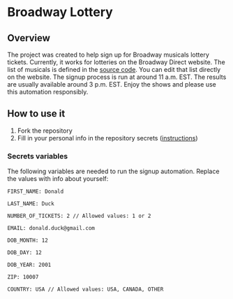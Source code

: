 # Broadway Lottery

## Overview

The project was created to help sign up for Broadway musicals lottery tickets. Currently, it works for lotteries on the Broadway Direct website. The list of musicals is defined in the [source code](/e2e/broadway-direct.spec.ts#L14). You can edit that list directly on the website. The signup process is run at around 11 a.m. EST. The results are usually available around 3 p.m. EST. Enjoy the shows and please use this automation responsibly.

## How to use it

1. Fork the repository
2. Fill in your personal info in the repository secrets ([instructions](https://docs.github.com/en/actions/security-guides/using-secrets-in-github-actions#creating-secrets-for-a-repository))

### Secrets variables

The following variables are needed to run the signup automation. Replace the values with info about yourself:
```
FIRST_NAME: Donald
```
```
LAST_NAME: Duck
```
```
NUMBER_OF_TICKETS: 2 // Allowed values: 1 or 2
```
```
EMAIL: donald.duck@gmail.com
```
```
DOB_MONTH: 12
```
```
DOB_DAY: 12
```
```
DOB_YEAR: 2001
```
```
ZIP: 10007
```
```
COUNTRY: USA // Allowed values: USA, CANADA, OTHER
```
